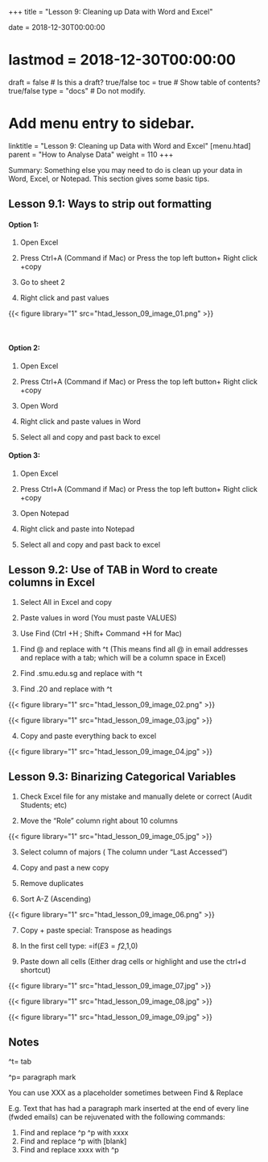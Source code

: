 +++
title = "Lesson 9: Cleaning up Data with Word and Excel"

date = 2018-12-30T00:00:00
# lastmod = 2018-12-30T00:00:00

draft = false  # Is this a draft? true/false
toc = true  # Show table of contents? true/false
type = "docs"  # Do not modify.

# Add menu entry to sidebar.
linktitle = "Lesson 9: Cleaning up Data with Word and Excel"
[menu.htad]
  parent = "How to Analyse Data"
  weight = 110
+++

Summary: Something else you may need to do is clean up your data in Word, Excel, or Notepad. This section gives some basic tips.

## Lesson 9.1: Ways to strip out formatting

#### Option 1:

1) Open Excel

2) Press Ctrl+A  (Command if Mac) or Press the top left button+ Right click +copy

3) Go to sheet 2

4) Right click and past values 

{{< figure library="1" src="htad_lesson_09_image_01.png" >}}

 
#### Option 2:

1) Open Excel

2) Press Ctrl+A (Command if Mac) or Press the top left button+ Right click +copy

3) Open Word

4) Right click and paste values in Word

5) Select all and copy and past back to excel

#### Option 3:

1) Open Excel

2) Press Ctrl+A (Command if Mac) or Press the top left button+ Right click +copy

3) Open Notepad

4) Right click and paste into Notepad

5) Select all and copy and past back to excel

## Lesson 9.2: Use of TAB in Word to create columns in Excel

1)  Select All in Excel and copy

2)  Paste values in word (You must paste VALUES)

3)  Use Find (Ctrl +H ; Shift+ Command +H for Mac)

1.  Find @ and replace with ^t (This means find all @ in email addresses and replace with a tab; which will be a column space in Excel) 
 
2.  Find .smu.edu.sg and replace with ^t

3.  Find .20 and replace with ^t

{{< figure library="1" src="htad_lesson_09_image_02.png" >}}

{{< figure library="1" src="htad_lesson_09_image_03.jpg" >}}

4)  Copy and paste everything back to excel 

{{< figure library="1" src="htad_lesson_09_image_04.jpg" >}}

## Lesson 9.3: Binarizing Categorical Variables

1)  Check Excel file for any mistake and manually delete or correct (Audit Students; etc)

2)  Move the “Role” column right about 10 columns

{{< figure library="1" src="htad_lesson_09_image_05.jpg" >}}

3)  Select column of majors ( The column under “Last Accessed”)

4)  Copy and past a new copy

5)  Remove duplicates

6)  Sort A-Z (Ascending) 

{{< figure library="1" src="htad_lesson_09_image_06.png" >}}

7)  Copy + paste special: Transpose as headings

8)  In the first cell type: =if($E3=f$2,1,0)

9)  Paste down all cells (Either drag cells or highlight and use the ctrl+d shortcut) 

{{< figure library="1" src="htad_lesson_09_image_07.jpg" >}}


{{< figure library="1" src="htad_lesson_09_image_08.jpg" >}}


{{< figure library="1" src="htad_lesson_09_image_09.jpg" >}}

## Notes

^t= tab

^p= paragraph mark

You can use XXX as a placeholder sometimes between Find & Replace

E.g. Text that has had a paragraph mark inserted at the end of every line (fwded emails) can be rejuvenated with the following commands:

1.  Find and replace ^p ^p with xxxx
2.  Find and replace ^p with [blank]
3.  Find and replace xxxx with ^p
